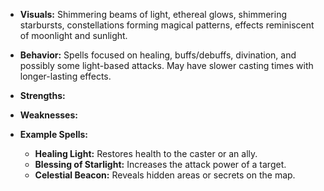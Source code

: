 - **Visuals:** Shimmering beams of light, ethereal glows, shimmering starbursts, constellations forming magical patterns, effects reminiscent of moonlight and sunlight.
    
- **Behavior:** Spells focused on healing, buffs/debuffs, divination, and possibly some light-based attacks. May have slower casting times with longer-lasting effects.
    
- **Strengths:**
    
- **Weaknesses:**
    
- **Example Spells:**
    
    - **Healing Light:** Restores health to the caster or an ally.
    - **Blessing of Starlight:** Increases the attack power of a target.
    - **Celestial Beacon:** Reveals hidden areas or secrets on the map.
